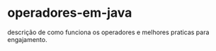 # operadores-em-java
descrição de como funciona os operadores e melhores praticas para engajamento.
